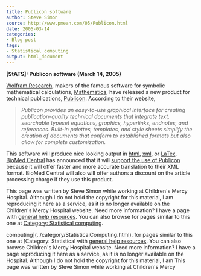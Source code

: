 ```yaml
---
title: Publicon software
author: Steve Simon
source: http://www.pmean.com/05/Publicon.html
date: 2005-03-14
categories:
- Blog post
tags:
- Statistical computing
output: html_document
---
```

**[StATS]:** **Publicon software (March 14, 2005)**

[Wolfram Research](http://www.wolfram.com/), makers of the famous
software for symbolic mathematical calculations,
[Mathematica](http://www.wolfram.com/products/mathematica/), have
released a new product for technical publications,
[Publicon](http://www.wolfram.com/products/publicon/index.html).
According to their website,

> *Publicon provides an easy-to-use graphical interface for creating
> publication-quality technical documents that integrate text,
> searchable typeset equations, graphics, hyperlinks, endnotes, and
> references. Built-in palettes, templates, and style sheets simplify
> the creation of documents that conform to established formats but also
> allow for complete customization.*

This software will produce nice looking output in
[html](http://en.wikipedia.org/wiki/Html),
[xml](http://en.wikipedia.org/wiki/XML), or
[LaTex](http://en.wikipedia.org/wiki/LaTeX). [BioMed
Central](http://www.biomedcentral.com) has announced that it will
[support the use of
Publicon](http://www.biomedcentral.com/info/ifora/publicon) because it
will offer faster and more accurate translation to their XML format.
BioMed Central will also will offer authors a discount on the article
processing charge if they use this product.

This page was written by Steve Simon while working at Children's Mercy
Hospital. Although I do not hold the copyright for this material, I am
reproducing it here as a service, as it is no longer available on the
Children's Mercy Hospital website. Need more information? I have a page
with [general help resources](../GeneralHelp.html). You can also browse
for pages similar to this one at [Category: Statistical
computing](../category/StatisticalComputing.html).
<!---More--->
computing](../category/StatisticalComputing.html).
for pages similar to this one at [Category: Statistical
with [general help resources](../GeneralHelp.html). You can also browse
Children's Mercy Hospital website. Need more information? I have a page
reproducing it here as a service, as it is no longer available on the
Hospital. Although I do not hold the copyright for this material, I am
This page was written by Steve Simon while working at Children's Mercy

<!---Do not use
**[StATS]:** **Publicon software (March 14, 2005)**
This page was written by Steve Simon while working at Children's Mercy
Hospital. Although I do not hold the copyright for this material, I am
reproducing it here as a service, as it is no longer available on the
Children's Mercy Hospital website. Need more information? I have a page
with [general help resources](../GeneralHelp.html). You can also browse
for pages similar to this one at [Category: Statistical
computing](../category/StatisticalComputing.html).
--->

